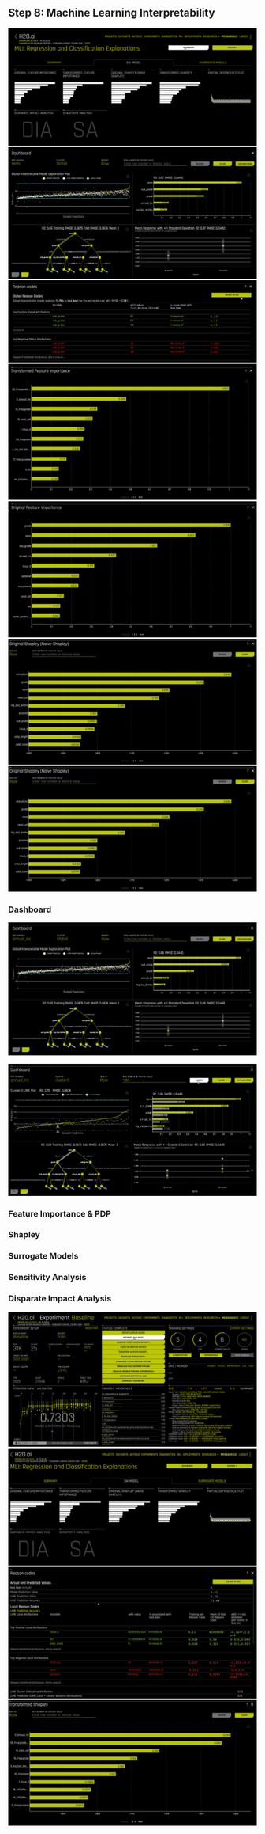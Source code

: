 ## Step 8: Machine Learning Interpretability

![](images/08_mli_01.png)
![](images/08_mli_02.png)
![](images/08_mli_03.png)
![](images/08_mli_04.png)
![](images/08_mli_05.png)
![](images/08_mli_06.png)
![](images/08_mli_07.png)

### Dashboard

![](images/100.png)

![](images/110.png)

### Feature Importance & PDP

### Shapley

### Surrogate Models

### Sensitivity Analysis

### Disparate Impact Analysis

![](images/150.png)
![](images/160.png)
![](images/120.png)
![](images/130.png)











